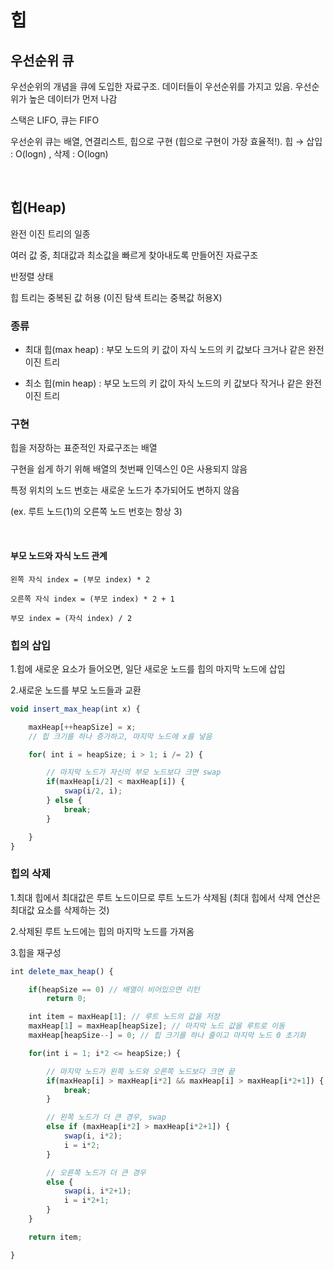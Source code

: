# 힙

## 우선순위 큐

우선순위의 개념을 큐에 도입한 자료구조. 데이터들이 우선순위를 가지고 있음. 우선순위가 높은 데이터가 먼저 나감

스택은 LIFO, 큐는 FIFO

우선순위 큐는 배열, 연결리스트, 힙으로 구현 (힙으로 구현이 가장 효율적!). 힙 → 삽입 : O(logn) , 삭제 : O(logn)

<br/>

## 힙(Heap)

완전 이진 트리의 일종

여러 값 중, 최대값과 최소값을 빠르게 찾아내도록 만들어진 자료구조

반정렬 상태

힙 트리는 중복된 값 허용 (이진 탐색 트리는 중복값 허용X)

### 종류

- 최대 힙(max heap) : 부모 노드의 키 값이 자식 노드의 키 값보다 크거나 같은 완전 이진 트리

- 최소 힙(min heap) : 부모 노드의 키 값이 자식 노드의 키 값보다 작거나 같은 완전 이진 트리

### 구현

힙을 저장하는 표준적인 자료구조는 배열

구현을 쉽게 하기 위해 배열의 첫번째 인덱스인 0은 사용되지 않음

특정 위치의 노드 번호는 새로운 노드가 추가되어도 변하지 않음

(ex. 루트 노드(1)의 오른쪽 노드 번호는 항상 3)

<br/>

#### 부모 노드와 자식 노드 관계

```
왼쪽 자식 index = (부모 index) * 2

오른쪽 자식 index = (부모 index) * 2 + 1

부모 index = (자식 index) / 2
```

### 힙의 삽입

1.힙에 새로운 요소가 들어오면, 일단 새로운 노드를 힙의 마지막 노드에 삽입

2.새로운 노드를 부모 노드들과 교환

```js
void insert_max_heap(int x) {

    maxHeap[++heapSize] = x;
    // 힙 크기를 하나 증가하고, 마지막 노드에 x를 넣음

    for( int i = heapSize; i > 1; i /= 2) {

        // 마지막 노드가 자신의 부모 노드보다 크면 swap
        if(maxHeap[i/2] < maxHeap[i]) {
            swap(i/2, i);
        } else {
            break;
        }

    }
}
```

### 힙의 삭제

1.최대 힙에서 최대값은 루트 노드이므로 루트 노드가 삭제됨 (최대 힙에서 삭제 연산은 최대값 요소를 삭제하는 것)

2.삭제된 루트 노드에는 힙의 마지막 노드를 가져옴

3.힙을 재구성

```js
int delete_max_heap() {

    if(heapSize == 0) // 배열이 비어있으면 리턴
        return 0;

    int item = maxHeap[1]; // 루트 노드의 값을 저장
    maxHeap[1] = maxHeap[heapSize]; // 마지막 노드 값을 루트로 이동
    maxHeap[heapSize--] = 0; // 힙 크기를 하나 줄이고 마지막 노드 0 초기화

    for(int i = 1; i*2 <= heapSize;) {

        // 마지막 노드가 왼쪽 노드와 오른쪽 노드보다 크면 끝
        if(maxHeap[i] > maxHeap[i*2] && maxHeap[i] > maxHeap[i*2+1]) {
            break;
        }

        // 왼쪽 노드가 더 큰 경우, swap
        else if (maxHeap[i*2] > maxHeap[i*2+1]) {
            swap(i, i*2);
            i = i*2;
        }

        // 오른쪽 노드가 더 큰 경우
        else {
            swap(i, i*2+1);
            i = i*2+1;
        }
    }

    return item;

}
```
